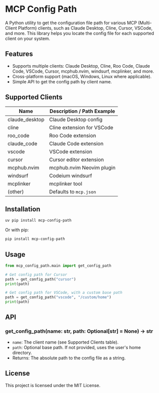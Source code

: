# MCP Config Path

A Python utility to get the configuration file path for various MCP (Multi-Client Platform) clients, such as Claude Desktop, Cline, Cursor, VSCode, and more. This library helps you locate the config file for each supported client on your system.

## Features
- Supports multiple clients: Claude Desktop, Cline, Roo Code, Claude Code, VSCode, Cursor, mcphub.nvim, windsurf, mcplinker, and more.
- Cross-platform support (macOS, Windows, Linux where applicable).
- Simple API to get the config path by client name.

## Supported Clients
| Name           | Description / Path Example |
|----------------|---------------------------|
| claude_desktop | Claude Desktop config      |
| cline          | Cline extension for VSCode |
| roo_code       | Roo Code extension         |
| claude_code    | Claude Code extension      |
| vscode         | VSCode extension           |
| cursor         | Cursor editor extension    |
| mcphub.nvim    | mcphub.nvim Neovim plugin  |
| windsurf       | Codeium windsurf           |
| mcplinker      | mcplinker tool             |
| (other)        | Defaults to `mcp.json`     |

## Installation

```bash
uv pip install mcp-config-path
```

Or with pip:

```bash
pip install mcp-config-path
```

## Usage

```python
from mcp_config_path.main import get_config_path

# Get config path for Cursor
path = get_config_path("cursor")
print(path)

# Get config path for VSCode, with a custom base path
path = get_config_path("vscode", "/custom/home")
print(path)
```

## API

### get_config_path(name: str, path: Optional[str] = None) -> str
- `name`: The client name (see Supported Clients table).
- `path`: Optional base path. If not provided, uses the user's home directory.
- Returns: The absolute path to the config file as a string.

## License

This project is licensed under the MIT License.

